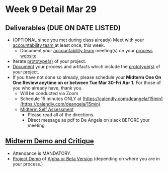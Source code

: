 # Week 9 Detail Mar 29

## Deliverables \(DUE ON DATE LISTED\)

* \(OPTIONAL since you met during class already\) Meet with your [accountability team ](../assignments/accountability_partner.md)at least once, this week. 
  * Document your [accountability team](../assignments/accountability_partner.md) meeting\(s\) on your [process website](../website.md).
* Iterate [prototype\(s\)](../project_plan/) of your project.
* [Document](../website.md) your process and artifacts which include the [prototype\(s\)](../project_plan/) of your project.
* If you have not done so already, please schedule your **Midterm One On One Review anytime on or between Tue Mar 30-Fri Apr 1.** For those of you who already have, thank you.
  * Will be conducted via Zoom
  * Schedule 15 minutes ONLY at [https://calendly.com/deangela/15min](https://calendly.com/deangela/15min) 
  * [Midterm Self Assessment](../end_of_semester_deliverables/midterm_self_assessment.md) 
    * Please read all of the directions. 
    * Direct message as pdf to De Angela on slack BEFORE your meeting.

## [**Midterm Demo and Critique**](../critiques-demos-presentations-and-exhibition/midterm-project-demo-instructions.md) 

* Attendance is MANDATORY.
* [Project Demo](../critiques-demos-presentations-and-exhibition/project_demo.md) of [Alpha or Beta Version](../project_plan/project_versions.md) \(depending on where you are in your process.\)



